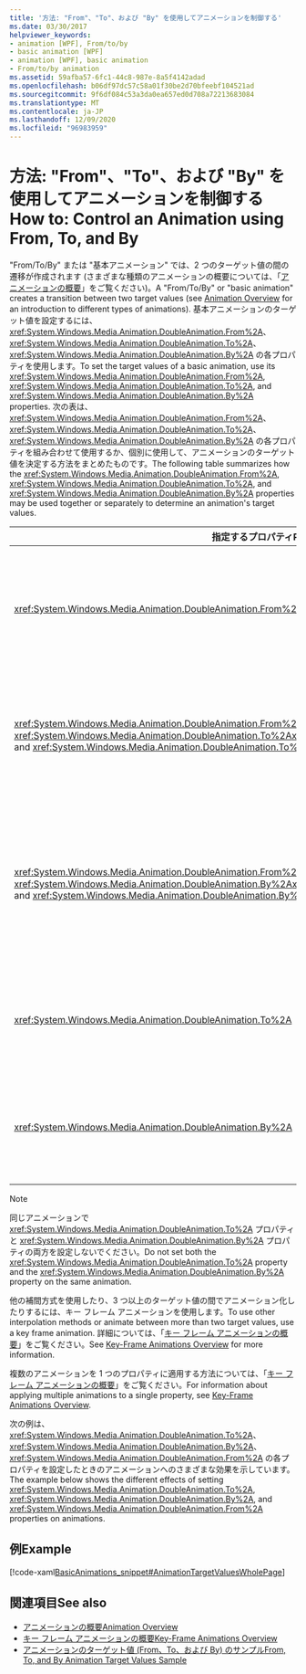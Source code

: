 ```yaml
---
title: '方法: "From"、"To"、および "By" を使用してアニメーションを制御する'
ms.date: 03/30/2017
helpviewer_keywords:
- animation [WPF], From/to/by
- basic animation [WPF]
- animation [WPF], basic animation
- From/to/by animation
ms.assetid: 59afba57-6fc1-44c8-987e-8a5f4142adad
ms.openlocfilehash: b06df97dc57c58a01f30be2d70bfeebf104521ad
ms.sourcegitcommit: 9f6df084c53a3da0ea657ed0d708a72213683084
ms.translationtype: MT
ms.contentlocale: ja-JP
ms.lasthandoff: 12/09/2020
ms.locfileid: "96983959"
---
```

# <a name="how-to-control-an-animation-using-from-to-and-by"></a><span data-ttu-id="78240-102">方法: "From"、"To"、および "By" を使用してアニメーションを制御する</span><span class="sxs-lookup"><span data-stu-id="78240-102">How to: Control an Animation using From, To, and By</span></span>
<span data-ttu-id="78240-103">"From/To/By" または "基本アニメーション" では、2 つのターゲット値の間の遷移が作成されます (さまざまな種類のアニメーションの概要については、「[アニメーションの概要](animation-overview.md)」をご覧ください)。</span><span class="sxs-lookup"><span data-stu-id="78240-103">A "From/To/By" or "basic animation" creates a transition between two target values (see [Animation Overview](animation-overview.md) for an introduction to different types of animations).</span></span> <span data-ttu-id="78240-104">基本アニメーションのターゲット値を設定するには、<xref:System.Windows.Media.Animation.DoubleAnimation.From%2A>、<xref:System.Windows.Media.Animation.DoubleAnimation.To%2A>、<xref:System.Windows.Media.Animation.DoubleAnimation.By%2A> の各プロパティを使用します。</span><span class="sxs-lookup"><span data-stu-id="78240-104">To set the target values of a basic animation, use its <xref:System.Windows.Media.Animation.DoubleAnimation.From%2A>, <xref:System.Windows.Media.Animation.DoubleAnimation.To%2A>, and <xref:System.Windows.Media.Animation.DoubleAnimation.By%2A> properties.</span></span>  <span data-ttu-id="78240-105">次の表は、<xref:System.Windows.Media.Animation.DoubleAnimation.From%2A>、<xref:System.Windows.Media.Animation.DoubleAnimation.To%2A>、<xref:System.Windows.Media.Animation.DoubleAnimation.By%2A> の各プロパティを組み合わせて使用するか、個別に使用して、アニメーションのターゲット値を決定する方法をまとめたものです。</span><span class="sxs-lookup"><span data-stu-id="78240-105">The following table summarizes how the <xref:System.Windows.Media.Animation.DoubleAnimation.From%2A>, <xref:System.Windows.Media.Animation.DoubleAnimation.To%2A>, and <xref:System.Windows.Media.Animation.DoubleAnimation.By%2A> properties may be used together or separately to determine an animation's target values.</span></span>  
  
|<span data-ttu-id="78240-106">指定するプロパティ</span><span class="sxs-lookup"><span data-stu-id="78240-106">Properties specified</span></span>|<span data-ttu-id="78240-107">結果として生じる動作</span><span class="sxs-lookup"><span data-stu-id="78240-107">Resulting behavior</span></span>|  
|--------------------------|------------------------|  
|<xref:System.Windows.Media.Animation.DoubleAnimation.From%2A>|<span data-ttu-id="78240-108">アニメーションは、<xref:System.Windows.Media.Animation.DoubleAnimation.From%2A> プロパティで指定した値から、アニメーション化対象のプロパティの基本値または前のアニメーションの出力値 (前のアニメーションの構成によります) まで進行します。</span><span class="sxs-lookup"><span data-stu-id="78240-108">The animation progresses from the value specified by the <xref:System.Windows.Media.Animation.DoubleAnimation.From%2A> property to the base value of the property being animated or to a previous animation's output value, depending on how the previous animation is configured.</span></span>|  
|<span data-ttu-id="78240-109"><xref:System.Windows.Media.Animation.DoubleAnimation.From%2A> および <xref:System.Windows.Media.Animation.DoubleAnimation.To%2A></span><span class="sxs-lookup"><span data-stu-id="78240-109"><xref:System.Windows.Media.Animation.DoubleAnimation.From%2A> and <xref:System.Windows.Media.Animation.DoubleAnimation.To%2A></span></span>|<span data-ttu-id="78240-110">アニメーションは、<xref:System.Windows.Media.Animation.DoubleAnimation.From%2A> プロパティで指定した値から <xref:System.Windows.Media.Animation.DoubleAnimation.To%2A> プロパティで指定した値まで進行します。</span><span class="sxs-lookup"><span data-stu-id="78240-110">The animation progresses from the value specified by the <xref:System.Windows.Media.Animation.DoubleAnimation.From%2A> property to the value specified by the <xref:System.Windows.Media.Animation.DoubleAnimation.To%2A> property.</span></span>|  
|<span data-ttu-id="78240-111"><xref:System.Windows.Media.Animation.DoubleAnimation.From%2A> および <xref:System.Windows.Media.Animation.DoubleAnimation.By%2A></span><span class="sxs-lookup"><span data-stu-id="78240-111"><xref:System.Windows.Media.Animation.DoubleAnimation.From%2A> and <xref:System.Windows.Media.Animation.DoubleAnimation.By%2A></span></span>|<span data-ttu-id="78240-112">アニメーションは、<xref:System.Windows.Media.Animation.DoubleAnimation.From%2A> プロパティで指定した値から、<xref:System.Windows.Media.Animation.DoubleAnimation.From%2A> プロパティと <xref:System.Windows.Media.Animation.DoubleAnimation.By%2A> プロパティの合計で指定した値まで進行します。</span><span class="sxs-lookup"><span data-stu-id="78240-112">The animation progresses from the value specified by the <xref:System.Windows.Media.Animation.DoubleAnimation.From%2A> property to the value specified by the sum of the <xref:System.Windows.Media.Animation.DoubleAnimation.From%2A> and <xref:System.Windows.Media.Animation.DoubleAnimation.By%2A> properties.</span></span>|  
|<xref:System.Windows.Media.Animation.DoubleAnimation.To%2A>|<span data-ttu-id="78240-113">アニメーションは、アニメーション化対象のプロパティの基本値または前のアニメーションの出力値から、<xref:System.Windows.Media.Animation.DoubleAnimation.To%2A> プロパティで指定した値まで進行します。</span><span class="sxs-lookup"><span data-stu-id="78240-113">The animation progresses from the animated property's base value or a previous animation's output value to the value specified by the <xref:System.Windows.Media.Animation.DoubleAnimation.To%2A> property.</span></span>|  
|<xref:System.Windows.Media.Animation.DoubleAnimation.By%2A>|<span data-ttu-id="78240-114">アニメーションは、アニメーション化対象のプロパティの基本値または前のアニメーションの出力値から、その値と <xref:System.Windows.Media.Animation.DoubleAnimation.By%2A> プロパティで指定した値の合計まで進行します。</span><span class="sxs-lookup"><span data-stu-id="78240-114">The animation progresses from the base value of the property being animated or a previous animation's output value to the sum of that value and the value specified by the <xref:System.Windows.Media.Animation.DoubleAnimation.By%2A> property.</span></span>|  
  
> [!NOTE]
> <span data-ttu-id="78240-115">同じアニメーションで <xref:System.Windows.Media.Animation.DoubleAnimation.To%2A> プロパティと <xref:System.Windows.Media.Animation.DoubleAnimation.By%2A> プロパティの両方を設定しないでください。</span><span class="sxs-lookup"><span data-stu-id="78240-115">Do not set both the <xref:System.Windows.Media.Animation.DoubleAnimation.To%2A> property and the <xref:System.Windows.Media.Animation.DoubleAnimation.By%2A> property on the same animation.</span></span>  
  
 <span data-ttu-id="78240-116">他の補間方式を使用したり、3 つ以上のターゲット値の間でアニメーション化したりするには、キー フレーム アニメーションを使用します。</span><span class="sxs-lookup"><span data-stu-id="78240-116">To use other interpolation methods or animate between more than two target values, use a key frame animation.</span></span> <span data-ttu-id="78240-117">詳細については、「[キー フレーム アニメーションの概要](key-frame-animations-overview.md)」をご覧ください。</span><span class="sxs-lookup"><span data-stu-id="78240-117">See [Key-Frame Animations Overview](key-frame-animations-overview.md) for more information.</span></span>  
  
 <span data-ttu-id="78240-118">複数のアニメーションを 1 つのプロパティに適用する方法については、「[キー フレーム アニメーションの概要](key-frame-animations-overview.md)」をご覧ください。</span><span class="sxs-lookup"><span data-stu-id="78240-118">For information about applying multiple animations to a single property, see [Key-Frame Animations Overview](key-frame-animations-overview.md).</span></span>  
  
 <span data-ttu-id="78240-119">次の例は、<xref:System.Windows.Media.Animation.DoubleAnimation.To%2A>、<xref:System.Windows.Media.Animation.DoubleAnimation.By%2A>、<xref:System.Windows.Media.Animation.DoubleAnimation.From%2A> の各プロパティを設定したときのアニメーションへのさまざまな効果を示しています。</span><span class="sxs-lookup"><span data-stu-id="78240-119">The example below shows the different effects of setting <xref:System.Windows.Media.Animation.DoubleAnimation.To%2A>, <xref:System.Windows.Media.Animation.DoubleAnimation.By%2A>, and <xref:System.Windows.Media.Animation.DoubleAnimation.From%2A> properties on animations.</span></span>  
  
## <a name="example"></a><span data-ttu-id="78240-120">例</span><span class="sxs-lookup"><span data-stu-id="78240-120">Example</span></span>  
 [!code-xaml[BasicAnimations_snippet#AnimationTargetValuesWholePage](~/samples/snippets/csharp/VS_Snippets_Wpf/BasicAnimations_snippet/CS/AnimationTargetValuesExample.xaml#animationtargetvalueswholepage)]  
  
## <a name="see-also"></a><span data-ttu-id="78240-121">関連項目</span><span class="sxs-lookup"><span data-stu-id="78240-121">See also</span></span>

- [<span data-ttu-id="78240-122">アニメーションの概要</span><span class="sxs-lookup"><span data-stu-id="78240-122">Animation Overview</span></span>](animation-overview.md)
- [<span data-ttu-id="78240-123">キー フレーム アニメーションの概要</span><span class="sxs-lookup"><span data-stu-id="78240-123">Key-Frame Animations Overview</span></span>](key-frame-animations-overview.md)
- [<span data-ttu-id="78240-124">アニメーションのターゲット値 (From、To、および By) のサンプル</span><span class="sxs-lookup"><span data-stu-id="78240-124">From, To, and By Animation Target Values Sample</span></span>](https://github.com/Microsoft/WPF-Samples/tree/master/Animation/TargetValues)
